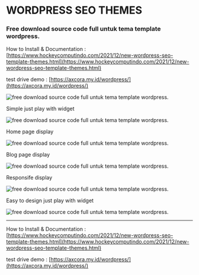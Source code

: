 # WORDPRESS SEO THEMES

### Free download source code full untuk tema template wordpress.

How to Install & Documentation : [https://www.hockeycomputindo.com/2021/12/new-wordpress-seo-template-themes.html](https://www.hockeycomputindo.com/2021/12/new-wordpress-seo-template-themes.html)

test drive demo : [https://axcora.my.id/wordpress/](https://axcora.my.id/wordpress/)


![free download source code full untuk tema template wordpress.](https://1.bp.blogspot.com/-bxXUQdcyoYE/YbLZYuCJ0LI/AAAAAAAASNU/4tjsAH-MBewpgoOkwPxKPW_1SN7vfTNVACNcBGAsYHQ/s1920/tema%2Bwordpress%2BSEO%2Bthemes%2Btemplate%2Bfree%2Bdownload%2Bsource%2Bcode%2Bgratis%2B%25281%2529.png)

Simple just play with widget

![free download source code full untuk tema template wordpress.](https://1.bp.blogspot.com/-jmEIYHfkhdU/YbLZYed48RI/AAAAAAAASNQ/OuT5KT51p9ci9uMVKa9BuIQt7Vcxqlj7wCNcBGAsYHQ/s2685/tema%2Bwordpress%2BSEO%2Bthemes%2Btemplate%2Bfree%2Bdownload%2Bsource%2Bcode%2Bgratis%2B%25281%2529.jpeg)

Home page display


![free download source code full untuk tema template wordpress.](https://1.bp.blogspot.com/-J2iiVr31nCo/YbLZaBmyqVI/AAAAAAAASNg/6XSPvsMQPg8iOrwdRQUjFf_asrhNviwewCNcBGAsYHQ/s2524/tema%2Bwordpress%2BSEO%2Bthemes%2Btemplate%2Bfree%2Bdownload%2Bsource%2Bcode%2Bgratis%2B%25282%2529.jpeg)

Blog page display


![free download source code full untuk tema template wordpress.](https://1.bp.blogspot.com/-dhPaKcXm4ZQ/YbLZaFYXutI/AAAAAAAASNk/Tv6yPRmMhL401Fwou7M9DXJf9nLjL31GwCNcBGAsYHQ/s677/tema%2Bwordpress%2BSEO%2Bthemes%2Btemplate%2Bfree%2Bdownload%2Bsource%2Bcode%2Bgratis%2B%25282%2529.png)

Responsife display


![free download source code full untuk tema template wordpress.](https://1.bp.blogspot.com/-jzen4vAGZxQ/YbLZeZwEN4I/AAAAAAAASOQ/mltiFBGYW_AIyXLTzP5heYg17MsfJgYwACNcBGAsYHQ/s1366/tema%2Bwordpress%2BSEO%2Bthemes%2Btemplate%2Bfree%2Bdownload%2Bsource%2Bcode%2Bgratis%2B%25289%2529.png)

Easy to design just play with widget

![free download source code full untuk tema template wordpress.]()


-------------------------------------------

How to Install & Documentation : [https://www.hockeycomputindo.com/2021/12/new-wordpress-seo-template-themes.html](https://www.hockeycomputindo.com/2021/12/new-wordpress-seo-template-themes.html)

test drive demo : [https://axcora.my.id/wordpress/](https://axcora.my.id/wordpress/)


















